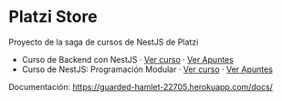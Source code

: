 # Platzi Store

Proyecto de la saga de cursos de NestJS de Platzi

- Curso de Backend con NestJS · [Ver curso](https://platzi.com/clases/nestjs/) · [Ver Apuntes](https://cristianiniguez.notion.site/Curso-de-Backend-con-NestJS-fd74327a39e24f53bdf65529eaf3c975)
- Curso de NestJS: Programación Modular · [Ver curso](https://platzi.com/clases/nestjs-modular/) · [Ver Apuntes](https://cristianiniguez.notion.site/Curso-de-NestJS-Programaci-n-Modular-230f90017512489c9f0d793b8fa57679)

Documentación: https://guarded-hamlet-22705.herokuapp.com/docs/
